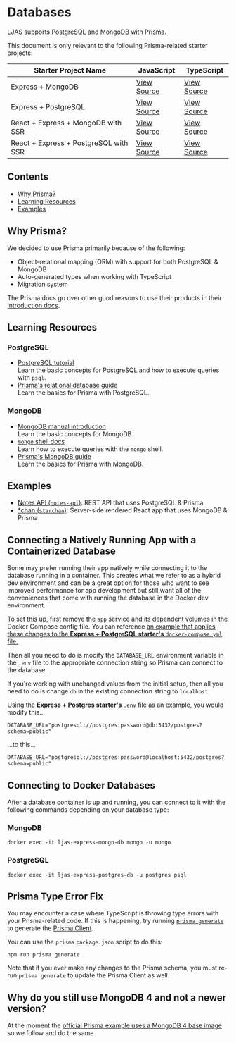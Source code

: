 # Databases

LJAS supports [PostgreSQL](https://postgresql.org) and [MongoDB](https://mongodb.com) with [Prisma](https://prisma.io).

This document is only relevant to the following Prisma-related starter projects:

| Starter Project Name                  | JavaScript                                                  | TypeScript                                                     |
| ------------------------------------- | ----------------------------------------------------------- | -------------------------------------------------------------- |
| Express + MongoDB                     | [View Source](../../../starters/express-mongo)              | [View Source](../../../starters/express-mongo-ts)              |
| Express + PostgreSQL                  | [View Source](../../../starters/express-postgres)           | [View Source](../../../starters/express-postgres-ts)           |
| React + Express + MongoDB with SSR    | [View Source](../../../starters/react-express-mongo-ssr)    | [View Source](../../../starters/react-express-mongo-ssr-ts)    |
| React + Express + PostgreSQL with SSR | [View Source](../../../starters/react-express-postgres-ssr) | [View Source](../../../starters/react-express-postgres-ssr-ts) |

## Contents

-   [Why Prisma?](#why-prisma)
-   [Learning Resources](#learning-resources)
-   [Examples](#examples)

## Why Prisma?

We decided to use Prisma primarily because of the following:

-   Object-relational mapping (ORM) with support for both PostgreSQL & MongoDB
-   Auto-generated types when working with TypeScript
-   Migration system

The Prisma docs go over other good reasons to use their products in their [introduction docs](https://.prisma.io/docs/concepts/overview/why-prisma).

## Learning Resources

### PostgreSQL

-   [PostgreSQL tutorial](https://postgresql.org/docs/current/tutorial.html)  
    Learn the basic concepts for PostgreSQL and how to execute queries with `psql`.
-   [Prisma's relational database guide](https://prisma.io/docs/getting-started/setup-prisma/start-from-scratch/relational-databases-typescript-postgresql)  
    Learn the basics for Prisma with PostgreSQL.

### MongoDB

-   [MongoDB manual introduction](https://mongodb.com/docs/manual/introduction)  
     Learn the basic concepts for MongoDB.
-   [`mongo` shell docs](https://mongodb.com/docs/v4.4/mongo)  
    Learn how to execute queries with the `mongo` shell.
-   [Prisma's MongoDB guide](https://prisma.io/docs/getting-started/setup-prisma/start-from-scratch/mongodb-typescript-mongodb)  
    Learn the basics for Prisma with MongoDB.

## Examples

-   [Notes API (`notes-api`)](../../../examples/notes-api): REST API that uses PostgreSQL & Prisma
-   [\*chan (`starchan`)](../../../examples/starchan): Server-side rendered React app that uses MongoDB & Prisma

## Connecting a Natively Running App with a Containerized Database

Some may prefer running their app natively while connecting it to the database running in a container. This creates what we refer to as a hybrid dev environment and can be a great option for those who want to see improved performance for app development but still want all of the conveniences that come with running the database in the Docker dev environment.

To set this up, first remove the `app` service and its dependent volumes in the Docker Compose config file. You can reference [an example that applies these changes to the **Express + PostgreSQL starter's** `docker-compose.yml` file.](./docker-compose.hybrid-example.yml)

Then all you need to do is modify the `DATABASE_URL` environment variable in the `.env` file to the appropriate connection string so Prisma can connect to the database.

If you're working with unchanged values from the initial setup, then all you need to do is change `db` in the existing connection string to `localhost`.

Using the [**Express + Postgres starter's** `.env` file](../../../starters/express-postgres/.env.example) as an example, you would modify this...

```
DATABASE_URL="postgresql://postgres:password@db:5432/postgres?schema=public"
```

...to this...

```
DATABASE_URL="postgresql://postgres:password@localhost:5432/postgres?schema=public"
```

## Connecting to Docker Databases

After a database container is up and running, you can connect to it with the following commands depending on your database type:

### MongoDB

```console
docker exec -it ljas-express-mongo-db mongo -u mongo
```

### PostgreSQL

```console
docker exec -it ljas-express-postgres-db -u postgres psql
```

## Prisma Type Error Fix

You may encounter a case where TypeScript is throwing type errors with your Prisma-related code. If this is happening, try running [`prisma generate`](https://prisma.io/docs/orm/prisma-client/setup-and-configuration/generating-prisma-client) to generate the [Prisma Client](https://prisma.io/docs/orm/prisma-client/setup-and-configuration/introduction).

You can use the `prisma` `package.json` script to do this:

```console
npm run prisma generate
```

Note that if you ever make any changes to the Prisma schema, you must re-run `prisma generate` to update the Prisma Client as well.

## Why do you still use MongoDB 4 and not a newer version?

At the moment the [official Prisma example uses a MongoDB 4 base image](https://github.com/prisma/prisma/blob/main/docker/mongodb_replica/Dockerfile) so we follow and do the same.
